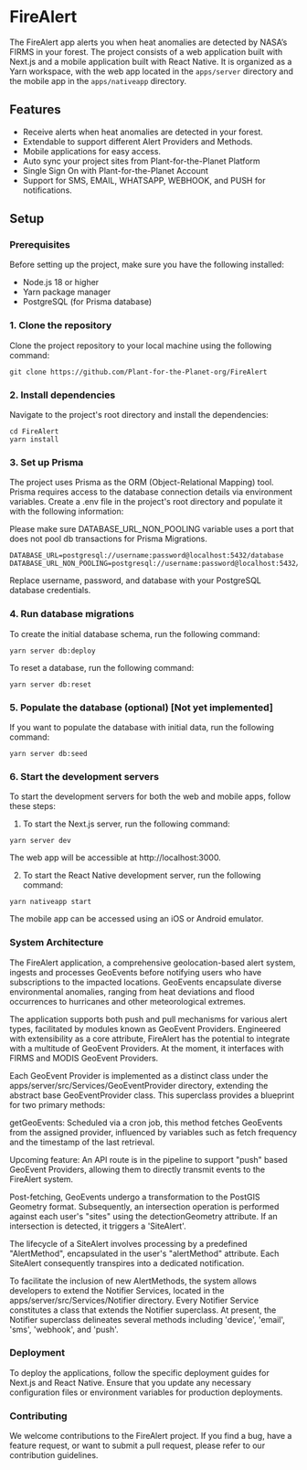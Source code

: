 # FireAlert 

The FireAlert app alerts you when heat anomalies are detected by NASA’s FIRMS in your forest. The project consists of a web application built with Next.js and a mobile application built with React Native. It is organized as a Yarn workspace, with the web app located in the `apps/server` directory and the mobile app in the `apps/nativeapp` directory.

## Features

- Receive alerts when heat anomalies are detected in your forest.
- Extendable to support different Alert Providers and Methods.
- Mobile applications for easy access.
- Auto sync your project sites from Plant-for-the-Planet Platform
- Single Sign On with Plant-for-the-Planet Account
- Support for SMS, EMAIL, WHATSAPP, WEBHOOK, and PUSH for notifications.

## Setup

### Prerequisites

Before setting up the project, make sure you have the following installed:

- Node.js 18 or higher
- Yarn package manager
- PostgreSQL (for Prisma database)

### 1. Clone the repository

Clone the project repository to your local machine using the following command:

```shell
git clone https://github.com/Plant-for-the-Planet-org/FireAlert
```

### 2. Install dependencies
Navigate to the project's root directory and install the dependencies:

```shell
cd FireAlert
yarn install
```
### 3. Set up Prisma
The project uses Prisma as the ORM (Object-Relational Mapping) tool. Prisma requires access to the database connection details via environment variables. Create a .env file in the project's root directory and populate it with the following information:

Please make sure DATABASE_URL_NON_POOLING variable uses a port that does not pool db transactions for Prisma Migrations.

```shell
DATABASE_URL=postgresql://username:password@localhost:5432/database
DATABASE_URL_NON_POOLING=postgresql://username:password@localhost:5432/database
```
Replace username, password, and database with your PostgreSQL database credentials.

### 4. Run database migrations
To create the initial database schema, run the following command:

```shell
yarn server db:deploy
```

To reset a database, run the following command:
```shell
yarn server db:reset
```

### 5. Populate the database (optional) [Not yet implemented]
If you want to populate the database with initial data, run the following command:
```shell
yarn server db:seed
```

### 6. Start the development servers
To start the development servers for both the web and mobile apps, follow these steps:

1. To start the Next.js server, run the following command:

```shell
yarn server dev
```
The web app will be accessible at http://localhost:3000.

2. To start the React Native development server, run the following command:

```shell
yarn nativeapp start
```
The mobile app can be accessed using an iOS or Android emulator.


### System Architecture
The FireAlert application, a comprehensive geolocation-based alert system, ingests and processes GeoEvents before notifying users who have subscriptions to the impacted locations. GeoEvents encapsulate diverse environmental anomalies, ranging from heat deviations and flood occurrences to hurricanes and other meteorological extremes.

The application supports both push and pull mechanisms for various alert types, facilitated by modules known as GeoEvent Providers. Engineered with extensibility as a core attribute, FireAlert has the potential to integrate with a multitude of GeoEvent Providers. At the moment, it interfaces with FIRMS and MODIS GeoEvent Providers.

Each GeoEvent Provider is implemented as a distinct class under the apps/server/src/Services/GeoEventProvider directory, extending the abstract base GeoEventProvider class. This superclass provides a blueprint for two primary methods:

getGeoEvents: Scheduled via a cron job, this method fetches GeoEvents from the assigned provider, influenced by variables such as fetch frequency and the timestamp of the last retrieval.

Upcoming feature: An API route is in the pipeline to support "push" based GeoEvent Providers, allowing them to directly transmit events to the FireAlert system.

Post-fetching, GeoEvents undergo a transformation to the PostGIS Geometry format. Subsequently, an intersection operation is performed against each user's "sites" using the detectionGeometry attribute. If an intersection is detected, it triggers a 'SiteAlert'.

The lifecycle of a SiteAlert involves processing by a predefined "AlertMethod", encapsulated in the user's "alertMethod" attribute. Each SiteAlert consequently transpires into a dedicated notification.

To facilitate the inclusion of new AlertMethods, the system allows developers to extend the Notifier Services, located in the apps/server/src/Services/Notifier directory. Every Notifier Service constitutes a class that extends the Notifier superclass. At present, the Notifier superclass delineates several methods including 'device', 'email', 'sms', 'webhook', and 'push'.

### Deployment
To deploy the applications, follow the specific deployment guides for Next.js and React Native. Ensure that you update any necessary configuration files or environment variables for production deployments.

### Contributing
We welcome contributions to the FireAlert project. If you find a bug, have a feature request, or want to submit a pull request, please refer to our contribution guidelines.